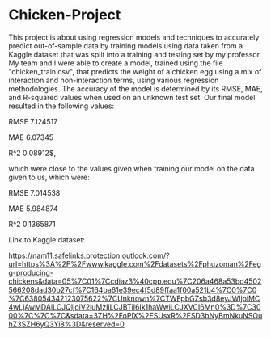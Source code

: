 # Chicken-Project

This project is about using regression models and techniques to accurately predict out-of-sample data by training models using data taken from a Kaggle dataset that was split into a training and testing set by my professor. My team and I were able to create a model, trained using the file "chicken_train.csv", that predicts the weight of a chicken egg using a mix of interaction and non-interaction terms, using various regression methodologies. The accuracy of the model is determined by its RMSE, MAE, and R-squared values when used on an unknown test set. Our final model resulted in the following values:
    
RMSE    7.124517
   
MAE     6.07345
   
R^2     0.08912$,
   
which were close to the values given when training our model on the data given to us, which were:
   
RMSE    7.014538
   
MAE     5.984874
   
R^2     0.1365871


Link to Kaggle dataset:
   
https://nam11.safelinks.protection.outlook.com/?url=https%3A%2F%2Fwww.kaggle.com%2Fdatasets%2Fphuzoman%2Fegg-producing-chickens&data=05%7C01%7Ccdiaz3%40cpp.edu%7C206a468a53bd4502566208dad30b27cf%7C164ba61e39ec4f5d89ffaa1f00a521b4%7C0%7C0%7C638054342123075622%7CUnknown%7CTWFpbGZsb3d8eyJWIjoiMC4wLjAwMDAiLCJQIjoiV2luMzIiLCJBTiI6Ik1haWwiLCJXVCI6Mn0%3D%7C3000%7C%7C%7C&sdata=3ZH%2FoPlX%2FSUsxR%2FSD3bNyBmNkuNSOuhZ3SZH6yQ3Yi8%3D&reserved=0
